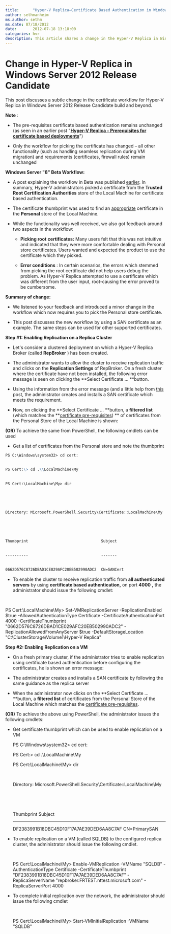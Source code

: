 ```yaml
---
title:      "Hyper-V Replica–Certificate Based Authentication in Windows Server 2012"
author: sethmanheim
ms.author: sethm
ms.date: 07/18/2012
date:       2012-07-18 13:18:00
categories: hvr
description: This article shares a change in the Hyper-V Replica in Windows Server 2012 Release Candidate build and beyond.
---
```

# Change in Hyper-V Replica in Windows Server 2012 Release Candidate

This post discusses a subtle change in the certificate workflow for Hyper-V Replica in Windows Server 2012 Release Candidate build and beyond.

**Note** :

  * The pre-requisites certificate based authentication remains unchanged (as seen in an earlier post "[**Hyper-V Replica - Prerequisites for certificate based deployments**](/virtualization/community/team-blog/2012/20120313-hyper-v-replica-prerequisites-for-certificate-based-deployments)")

  * Only the workflow for picking the certificate has changed – all other functionality (such as handling seamless replication during VM migration) and requirements (certificates, firewall rules) remain unchanged

**Windows Server "8" Beta Workflow:**

  * A post explaining the workflow in Beta was published [earlier](https://blogs.technet.com/b/virtualization/archive/2012/04/23/certificate-based-authentication-and-powershell.aspx). In summary, Hyper-V administrators picked a certificate from the **Trusted Root Certification Authorities** store of the Local Machine for certificate based authentication.

  * The certificate thumbprint was used to find an [appropriate](https://blogs.technet.com/b/virtualization/archive/2012/03/13/hyper-v-replica-certificate-requirements.aspx) certificate in the **Personal** store of the Local Machine.

  * While the functionality was well received, we also got feedback around two aspects in the workflow:
    * **Picking root** **certificates:** Many users felt that this was not intuitive and indicated that they were more comfortable dealing with Personal store certificates. Users wanted and expected the product to use the certificate which they picked.

    * **Error conditions** : In certain scenarios, the errors which stemmed from picking the root certificate did not help users debug the problem. As Hyper-V Replica attempted to use a certificate which was different from the user input, root-causing the error proved to be cumbersome.


**Summary of change:**

  * We listened to your feedback and introduced a minor change in the workflow which now requires you to pick the Personal store certificate.

  * This post discusses the new workflow by using a SAN certificate as an example. The same steps can be used for other supported certificates.


**Step #1: Enabling Replication on a Replica Cluster**

  * Let's consider a clustered deployment on which a Hyper-V Replica Broker (called **RepBroker** ) has been created.

  * The administrator wants to allow the cluster to receive replication traffic and clicks on the **Replication Settings** of RepBroker. On a fresh cluster where the certificate have not been installed, the following error message is seen on clicking the **Select Certificate … **button.


  * Using the information from the error message (and a little help from [this](https://blogs.technet.com/b/virtualization/archive/2012/07/10/requesting-hyper-v-replica-certificates-from-an-enterprise-ca.aspx) post, the administrator creates and installs a SAN certificate which meets the requirement.

  * Now, on clicking the **Select Certificate … **button, a **filtered list** (which matches the **[certificate pre-requisites](https://blogs.technet.com/b/virtualization/archive/2012/03/13/hyper-v-replica-certificate-requirements.aspx)) ** of certificates from the Personal Store of the Local Machine is shown:


**(OR)** To achieve the same from PowerShell, the following cmdlets can be used

  * Get a list of certificates from the Personal store and note the thumbprint



```markdown
PS C:\Windows\system32> cd cert:
    
    
PS Cert:\> cd .\\LocalMachine\My
    
    
PS Cert:\LocalMachine\My> dir
    
    
     
    
    
Directory: Microsoft.PowerShell.Security\Certificate::LocalMachine\My
    
    
     
    
    
Thumbprint                                Subject
    
    
----------                                -------
    
    
0662D576C8726DBAD1CE029AFC20EB502990ADC2  CN=SANCert
```
* To enable the cluster to receive replication traffic from **all authenticated servers** by using **certificate based authentication,** on port **4000** **,** the administrator should issue the following cmdlet:



    
    
     
    
    
PS Cert:\LocalMachine\My> Set-VMReplicationServer -ReplicationEnabled $true -AllowedAuthenticationType Certificate -CertificateAuthenticationPort 4000 -CertificateThumbprint "0662D576C8726DBAD1CE029AFC20EB502990ADC2" -ReplicationAllowedFromAnyServer $true -DefaultStorageLocation "C:\ClusterStorage\Volume1\Hyper-V Replica"
 

**Step #2: Enabling Replication on a VM**

  * On a fresh primary cluster, if the administrator tries to enable replication using certificate based authentication before configuring the certificates, he is shown an error message:

  * The administrator creates and installs a SAN certificate by following the same guidance as the replica server



  * When the administrator now clicks on the **Select Certificate … **button, a **filtered list** of certificates from the Personal Store of the Local Machine which matches the [certificate pre-requisites](https://blogs.technet.com/b/virtualization/archive/2012/03/13/hyper-v-replica-certificate-requirements.aspx).



**(OR)** To achieve the above using PowerShell, the administrator issues the following cmdlets:

  * Get certificate thumbprint which can be used to enable replication on a VM


    
    
    PS C:\Windows\system32> cd cert:
    
    
    PS Cert:\> cd .\\LocalMachine\My
    
    
    PS Cert:\LocalMachine\My> dir
    
    
     
    
    
    Directory: Microsoft.PowerShell.Security\Certificate::LocalMachine\My
    
    
     
    
    
     
    
    
    Thumbprint                                Subject
    
    
    ----------                                -------
    
    
    DF2383991B18DBC45D10F17A7AE39DED6AA8C7AF  CN=PrimarySAN

  * To enable replication on a VM (called SQLDB) to the configured replica cluster, the administrator should issue the following cmdlet.


    
    
     
    
    
    PS Cert:\LocalMachine\My> Enable-VMReplication -VMName "SQLDB" -AuthenticationType Certificate -CertificateThumbprint "DF2383991B18DBC45D10F17A7AE39DED6AA8C7AF" -ReplicaServerName "repbroker.FRTEST.nttest.microsoft.com" -ReplicaServerPort 4000

  * To complete initial replication over the network, the administrator should issue the following cmdlet


    
    
     
    
    
    PS Cert:\LocalMachine\My> Start-VMInitialReplication -VMName "SQLDB"
